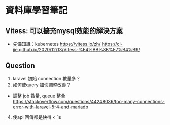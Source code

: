 # 資料庫學習筆記

<!-- ## 參考網址
https://www.gushiciku.cn/pl/puew/zh-tw
https://www.ltsplus.com/mysql/mysql-slow-query-log

## books
- [MySQL完全攻略：資料庫開發與效能調校](https://www.books.com.tw/products/0010644497) -->

## Vitess: 可以擴充mysql效能的解決方案
- 先備知識：kubernetes
https://vitess.io/zh/
https://ci-jie.github.io/2020/12/13/Vitess-%E4%BB%8B%E7%B4%B9/

## Question
1. laravel 初始 connection 數量多？
2. 如何使query 加快調整改善？
 - 調整 job 數量, queue 整合
https://stackoverflow.com/questions/44248036/too-many-connections-error-with-laravel-5-4-and-mariadb
4. 使api 回傳都是快得 < 1s
